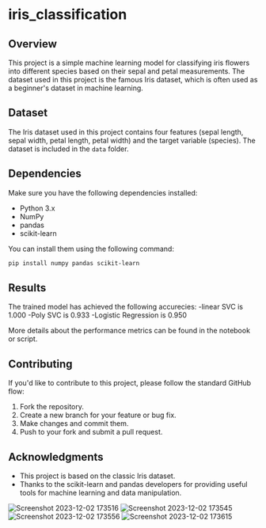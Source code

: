 # iris_classification

## Overview

This project is a simple machine learning model for classifying iris flowers into different species based on their sepal and petal measurements. The dataset used in this project is the famous Iris dataset, which is often used as a beginner's dataset in machine learning.

## Dataset

The Iris dataset used in this project contains four features (sepal length, sepal width, petal length, petal width) and the target variable (species). The dataset is included in the `data` folder.

## Dependencies

Make sure you have the following dependencies installed:

- Python 3.x
- NumPy
- pandas
- scikit-learn

You can install them using the following command:

```bash
pip install numpy pandas scikit-learn
```
## Results

The trained model has achieved the following accurecies:
-linear SVC is 1.000
-Poly SVC is 0.933
-Logistic Regression is 0.950

More details about the performance metrics can be found in the notebook or script.

## Contributing

If you'd like to contribute to this project, please follow the standard GitHub flow:

1. Fork the repository.
2. Create a new branch for your feature or bug fix.
3. Make changes and commit them.
4. Push to your fork and submit a pull request.

## Acknowledgments

- This project is based on the classic Iris dataset.
- Thanks to the scikit-learn and pandas developers for providing useful tools for machine learning and data manipulation.



![Screenshot 2023-12-02 173516](https://github.com/07tAnYa/iris_classification/assets/140234197/2d950df7-2aef-46d2-b623-462e86366804)
![Screenshot 2023-12-02 173545](https://github.com/07tAnYa/iris_classification/assets/140234197/dc228db1-7328-4ba3-8d91-d8bf23062e67)
![Screenshot 2023-12-02 173556](https://github.com/07tAnYa/iris_classification/assets/140234197/3cef677a-bdbf-4707-88a2-4270714ac6c2)
![Screenshot 2023-12-02 173615](https://github.com/07tAnYa/iris_classification/assets/140234197/21336704-1fc9-487a-9462-6904eb84ba3c)
